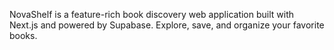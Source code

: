 NovaShelf is a feature-rich book discovery web application built with Next.js and powered by Supabase. Explore, save, and organize your favorite books.
